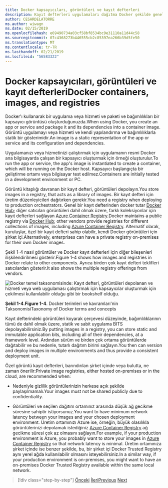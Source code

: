 ```yaml
---
title: Docker kapsayıcıları, görüntüleri ve kayıt defterleri
description: Kayıt defterleri uygulamaları dağıtma Docker şekilde genel play önemli bir rol öğrenin.
author: CESARDELATORRE
ms.author: wiwagn
ms.date: 02/15/2019
ms.openlocfilehash: e69490734a03cf58bf8534bc9e31110a11d44c58
ms.sourcegitcommit: 07c4368273b446555cb2c85397ea266b39d5fe50
ms.translationtype: MT
ms.contentlocale: tr-TR
ms.lasthandoff: 02/21/2019
ms.locfileid: "56583322"
---
```

# <a name="docker-containers-images-and-registries"></a><span data-ttu-id="8f3ac-103">Docker kapsayıcıları, görüntüleri ve kayıt defterleri</span><span class="sxs-lookup"><span data-stu-id="8f3ac-103">Docker containers, images, and registries</span></span>

<span data-ttu-id="8f3ac-104">Docker'ı kullanarak bir uygulama veya hizmeti ve paketi ve bağımlılıkları bir kapsayıcı görüntüsü oluşturduğunuzda.</span><span class="sxs-lookup"><span data-stu-id="8f3ac-104">When using Docker, you create an app or service and package it and its dependencies into a container image.</span></span> <span data-ttu-id="8f3ac-105">Görüntü uygulamayı veya hizmeti ve kendi yapılandırma ve bağımlılıklarla statik bir gösterimidir.</span><span class="sxs-lookup"><span data-stu-id="8f3ac-105">An image is a static representation of the app or service and its configuration and dependencies.</span></span>

<span data-ttu-id="8f3ac-106">Uygulamanızı veya hizmetinizi çalıştırmak için uygulamanın resmi Docker ana bilgisayarda çalışan bir kapsayıcı oluşturmak için örneği oluşturulur.</span><span class="sxs-lookup"><span data-stu-id="8f3ac-106">To run the app or service, the app's image is instantiated to create a container, which will be running on the Docker host.</span></span> <span data-ttu-id="8f3ac-107">Kapsayıcı başlangıçta bir geliştirme ortamı veya bilgisayar test edilmez.</span><span class="sxs-lookup"><span data-stu-id="8f3ac-107">Containers are initially tested in a development environment or PC.</span></span>

<span data-ttu-id="8f3ac-108">Görüntü kitaplığı davranan bir kayıt defteri, görüntüleri depolayın.</span><span class="sxs-lookup"><span data-stu-id="8f3ac-108">You store images in a registry, that acts as a library of images.</span></span> <span data-ttu-id="8f3ac-109">Bir kayıt defteri için üretim düzenleyicileri dağıtırken gerekir.</span><span class="sxs-lookup"><span data-stu-id="8f3ac-109">You need a registry when deploying to production orchestrators.</span></span> <span data-ttu-id="8f3ac-110">Genel bir kayıt defterinden docker tutar [Docker Hub](https://hub.docker.com/); diğer satıcıları görüntüleri dahil olmak üzere, farklı koleksiyonlar için kayıt defterleri sağlayan [Azure Container Registry](https://azure.microsoft.com/services/container-registry/).</span><span class="sxs-lookup"><span data-stu-id="8f3ac-110">Docker maintains a public registry via [Docker Hub](https://hub.docker.com/); other vendors provide registries for different collections of images, including [Azure Container Registry](https://azure.microsoft.com/services/container-registry/).</span></span> <span data-ttu-id="8f3ac-111">Alternatif olarak, kuruluşlar, özel bir kayıt defteri sahip olabilir, kendi Docker görüntüleri için şirket içi.</span><span class="sxs-lookup"><span data-stu-id="8f3ac-111">Alternatively, enterprises can have a private registry on-premises for their own Docker images.</span></span>

<span data-ttu-id="8f3ac-112">Şekil 1-4 nasıl görüntüler ve Docker kayıt defterleri için diğer bileşenleri ilişkilendirilmesi gösterir.</span><span class="sxs-lookup"><span data-stu-id="8f3ac-112">Figure 1-4 shows how images and registries in Docker relate to other components.</span></span> <span data-ttu-id="8f3ac-113">Ayrıca birden çok kayıt defteri teklifleri satıcılardan gösterir.</span><span class="sxs-lookup"><span data-stu-id="8f3ac-113">It also shows the multiple registry offerings from vendors.</span></span>

![Docker temel taksonomisinde: Kayıt defteri, görüntüleri depolanan ve hizmeti veya web uygulaması çalıştırmak için kapsayıcılar oluşturmak için çekilmesi kullanılabilir olduğu gibi bir bookshelf olduğu.](./media/image4.png)

<span data-ttu-id="8f3ac-118">**Şekil 1-4**.</span><span class="sxs-lookup"><span data-stu-id="8f3ac-118">**Figure 1-4**.</span></span> <span data-ttu-id="8f3ac-119">Docker terimleri ve kavramları'nin Taksonomisi</span><span class="sxs-lookup"><span data-stu-id="8f3ac-119">Taxonomy of Docker terms and concepts</span></span>

<span data-ttu-id="8f3ac-120">Kayıt defterindeki görüntüleri koyarak çerçevesi düzeyinde, bağımlılıklarının tümü de dahil olmak üzere, statik ve sabit uygulama BITS depolayabilirsiniz.</span><span class="sxs-lookup"><span data-stu-id="8f3ac-120">By putting images in a registry, you can store static and immutable application bits, including all of their dependencies, at a framework level.</span></span> <span data-ttu-id="8f3ac-121">Ardından sürüm ve birden çok ortama görüntülerde dağıtabilir ve bu nedenle, tutarlı dağıtım birimi sağlayın.</span><span class="sxs-lookup"><span data-stu-id="8f3ac-121">You then can version and deploy images in multiple environments and thus provide a consistent deployment unit.</span></span>

<span data-ttu-id="8f3ac-122">Özel görüntü kayıt defterleri, barındırılan şirket içinde veya bulutta, ne zaman önerilir:</span><span class="sxs-lookup"><span data-stu-id="8f3ac-122">Private image registries, either hosted on-premises or in the cloud, are recommended when:</span></span>

- <span data-ttu-id="8f3ac-123">Nedeniyle gizlilik görüntülerinizin herkese açık şekilde paylaşılmamalı.</span><span class="sxs-lookup"><span data-stu-id="8f3ac-123">Your images must not be shared publicly due to confidentiality.</span></span>

- <span data-ttu-id="8f3ac-124">Görüntüleri ve seçilen dağıtım ortamınız arasında düşük ağ gecikme süresine sahiptir istiyorsunuz.</span><span class="sxs-lookup"><span data-stu-id="8f3ac-124">You want to have minimum network latency between your images and your chosen deployment environment.</span></span> <span data-ttu-id="8f3ac-125">Üretim ortamınızı Azure ise, örneğin, büyük olasılıkla görüntülerinizi depolamak istediğiniz [Azure Container Registry](https://azure.microsoft.com/services/container-registry/) ağ gecikme süresi çok az olmasını sağlayın.</span><span class="sxs-lookup"><span data-stu-id="8f3ac-125">For example, if your production environment is Azure, you probably want to store your images in [Azure Container Registry](https://azure.microsoft.com/services/container-registry/) so that network latency is minimal.</span></span> <span data-ttu-id="8f3ac-126">Üretim ortamınıza şirket içinde ise benzer şekilde, bu, bir şirket içi Docker Trusted Registry aynı yerel ağda kullanılabilir olmasını isteyebilirsiniz.</span><span class="sxs-lookup"><span data-stu-id="8f3ac-126">In a similar way, if your production environment is on-premises, you might want to have an on-premises Docker Trusted Registry available within the same local network.</span></span>

>[!div class="step-by-step"]
><span data-ttu-id="8f3ac-127">[Önceki](docker-terminology.md)
>[İleri](road-to-modern-applications-based-on-containers.md)</span><span class="sxs-lookup"><span data-stu-id="8f3ac-127">[Previous](docker-terminology.md)
[Next](road-to-modern-applications-based-on-containers.md)</span></span>
